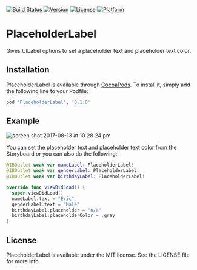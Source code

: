 [![Build Status](https://travis-ci.org/chiahan1123/PlaceholderLabel.svg?branch=master)](https://travis-ci.org/chiahan1123/PlaceholderLabel)
[![Version](https://img.shields.io/cocoapods/v/PlaceholderLabel.svg?style=flat)](http://cocoapods.org/pods/PlaceholderLabel)
[![License](https://img.shields.io/cocoapods/l/PlaceholderLabel.svg?style=flat)](http://cocoapods.org/pods/PlaceholderLabel)
[![Platform](https://img.shields.io/cocoapods/p/PlaceholderLabel.svg?style=flat)](http://cocoapods.org/pods/PlaceholderLabel)

# PlaceholderLabel

Gives UILabel options to set a placeholder text and placeholder text color.

## Installation

PlaceholderLabel is available through [CocoaPods](http://cocoapods.org). To install
it, simply add the following line to your Podfile:

```ruby
pod 'PlaceholderLabel', '0.1.0'
```

## Example

![screen shot 2017-08-13 at 10 28 24 pm](https://user-images.githubusercontent.com/11417800/29250565-f27ea388-8076-11e7-8148-24fcae7f78ae.png)

You can set the placeholder text and placeholder text color from the Storyboard or you can also do the following:

```swift
@IBOutlet weak var nameLabel: PlaceholderLabel!
@IBOutlet weak var genderLabel: PlaceholderLabel!
@IBOutlet weak var birthdayLabel: PlaceholderLabel!

override func viewDidLoad() {
  super.viewDidLoad()
  nameLabel.text = "Eric"
  genderLabel.text = "Male"
  birthdayLabel.placeholder = "n/a"
  birthdayLabel.placeholderColor = .gray
}
```

## License

PlaceholderLabel is available under the MIT license. See the LICENSE file for more info.
